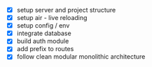 - [x] setup server and project structure
- [x] setup air - live reloading
- [x] setup config / env
- [x] integrate database
- [x] build auth module
- [x] add prefix to routes
- [x] follow clean modular monolithic architecture